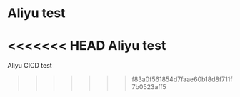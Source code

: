 # Aliyu test
<<<<<<< HEAD
Aliyu test
=======
Aliyu CICD test
>>>>>>> f83a0f561854d7faae60b18d8f711f7b0523aff5
